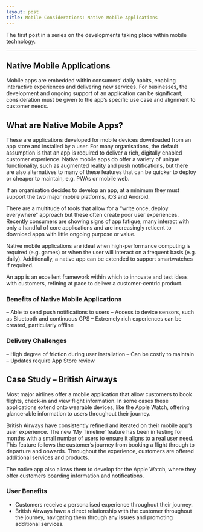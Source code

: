 ```yaml
---
layout: post
title: Mobile Considerations: Native Mobile Applications
---
```


The first post in a series on the developments taking place within mobile technology.

---

## Native Mobile Applications

Mobile apps are embedded within consumers’ daily habits, enabling interactive experiences and delivering new services. For businesses, the development and ongoing support of an application can be significant; consideration must be given to the app’s specific use case and alignment to customer needs.

## What are Native Mobile Apps? 

These are applications developed for mobile devices downloaded from an app store and installed by a user.
For many organisations, the default assumption is that an app is required to deliver a rich, digitally enabled customer experience. Native mobile apps do offer a variety of unique functionality, such as augmented reality and push notifications, but there are also alternatives to many of these features that can be quicker to deploy or cheaper to maintain, e.g. PWAs or mobile web.

If an organisation decides to develop an app, at a minimum they must support the two major mobile platforms, iOS and Android.

There are a multitude of tools that allow for a “write once, deploy everywhere” approach but these often create poor user experiences. Recently consumers are showing signs of app fatigue; many interact with only a handful of core applications and are increasingly reticent to download apps with little ongoing purpose or value.

Native mobile applications are ideal when high-performance computing is required (e.g. games) or when the user will interact on a frequent basis (e.g. daily). Additionally, a native app can be extended to support smartwatches if required.

An app is an excellent framework within which to innovate and test ideas with customers, refining at pace to deliver a customer-centric product.

### Benefits of Native Mobile Applications
– Able to send push notifications to users
– Access to device sensors, such as Bluetooth and continuous GPS
– Extremely rich experiences can be created, particularly offline

### Delivery Challenges
– High degree of friction during user installation
– Can be costly to maintain
– Updates require App Store review

## Case Study – British Airways

Most major airlines offer a mobile application that allow customers to book flights, check-in and view flight information. In some cases these applications extend onto wearable devices, like the Apple Watch, offering glance-able information to users throughout their journey.

British Airways have consistently refined and iterated on their mobile app’s user experience. The new ‘My Timeline’ feature has been in testing for months with a small number of users to ensure it aligns to a real user need. This feature follows the customer’s journey from booking a flight through to departure and onwards. Throughout the experience, customers are offered additional services and products.

The native app also allows them to develop for the Apple Watch, where they offer customers boarding information and notifications.

### User Benefits
- Customers receive a personalised experience throughout their journey.
- British Airways have a direct relationship with the customer throughout the journey, navigating them through any issues and promoting additional services.
